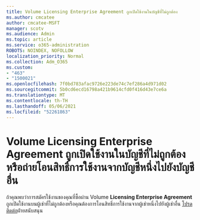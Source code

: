 ```yaml
---
title: Volume Licensing Enterprise Agreement ถูกเปิดใช้งานในบัญชีที่ไม่ถูกต้อง
ms.author: cmcatee
author: cmcatee-MSFT
manager: scotv
ms.audience: Admin
ms.topic: article
ms.service: o365-administration
ROBOTS: NOINDEX, NOFOLLOW
localization_priority: Normal
ms.collection: Adm_O365
ms.custom:
- "463"
- "1500021"
ms.openlocfilehash: 7f0bd783afac9726e223de74c7ef286a4d971d02
ms.sourcegitcommit: 5b0cd6ecd16798a421b9614cfd0f416d43e7ce6a
ms.translationtype: MT
ms.contentlocale: th-TH
ms.lasthandoff: 05/06/2021
ms.locfileid: "52261863"
---
```

# <a name="volume-licensing-enterprise-agreement-activated-on-the-wrong-account-or-transferring-licenses-from-one-account-to-another"></a>Volume Licensing Enterprise Agreement ถูกเปิดใช้งานในบัญชีที่ไม่ถูกต้องหรือถ่ายโอนสิทธิ์การใช้งานจากบัญชีหนึ่งไปยังบัญชีอื่น

ถ้าคุณพบว่าการสมัครใช้งานของคุณที่ซื้อผ่าน Volume **Licensing Enterprise Agreement** ถูกเปิดใช้งานบนผู้เช่าที่ไม่ถูกต้องหรือคุณต้องการโอนสิทธิ์การใช้งานจากผู้เช่าหนึ่งไปยังผู้เช่าอื่น [โปรดติดต่อ](/microsoft-365/admin/contact-support-for-business-products)ฝ่ายสนับสนุน
